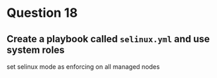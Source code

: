 # Question 18

## Create a playbook called `selinux.yml` and use system roles
set selinux mode as enforcing on all managed nodes